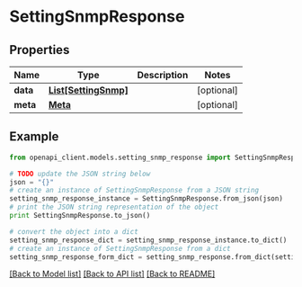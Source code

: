 # SettingSnmpResponse


## Properties

Name | Type | Description | Notes
------------ | ------------- | ------------- | -------------
**data** | [**List[SettingSnmp]**](SettingSnmp.md) |  | [optional] 
**meta** | [**Meta**](Meta.md) |  | [optional] 

## Example

```python
from openapi_client.models.setting_snmp_response import SettingSnmpResponse

# TODO update the JSON string below
json = "{}"
# create an instance of SettingSnmpResponse from a JSON string
setting_snmp_response_instance = SettingSnmpResponse.from_json(json)
# print the JSON string representation of the object
print SettingSnmpResponse.to_json()

# convert the object into a dict
setting_snmp_response_dict = setting_snmp_response_instance.to_dict()
# create an instance of SettingSnmpResponse from a dict
setting_snmp_response_form_dict = setting_snmp_response.from_dict(setting_snmp_response_dict)
```
[[Back to Model list]](../README.md#documentation-for-models) [[Back to API list]](../README.md#documentation-for-api-endpoints) [[Back to README]](../README.md)


